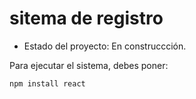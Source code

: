 <h1> sitema de registro</h1>

- Estado del proyecto: En construccción.

Para ejecutar el sistema, debes poner:

```npm install react```
